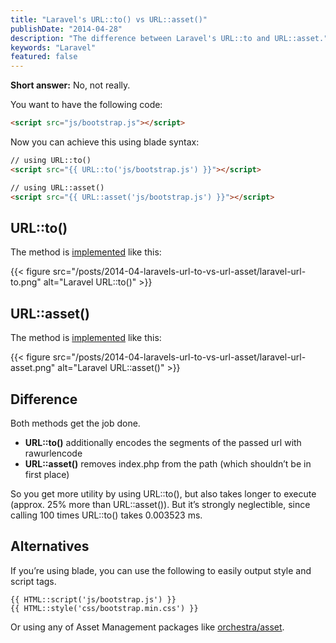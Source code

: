```yaml
---
title: "Laravel's URL::to() vs URL::asset()"
publishDate: "2014-04-28"
description: "The difference between Laravel's URL::to and URL::asset."
keywords: "Laravel"
featured: false
---
```


**Short answer:** No, not really.

You want to have the following code:

```html
<script src="js/bootstrap.js"></script>
```

Now you can achieve this using blade syntax:

```html
// using URL::to()
<script src="{{ URL::to('js/bootstrap.js') }}"></script>

// using URL::asset()
<script src="{{ URL::asset('js/bootstrap.js') }}"></script>
```

## URL::to()

The method is [implemented](http://laravel.com/api/source-class-Illuminate.Routing.UrlGenerator.html#76-98) like this:

{{< figure src="/posts/2014-04-laravels-url-to-vs-url-asset/laravel-url-to.png" alt="Laravel URL::to()" >}}

## URL::asset()

The method is [implemented](http://laravel.com/api/source-class-Illuminate.Routing.UrlGenerator.html#112-129) like this:

{{< figure src="/posts/2014-04-laravels-url-to-vs-url-asset/laravel-url-asset.png" alt="Laravel URL::asset()" >}}

## Difference

Both methods get the job done.

- **URL::to()** additionally encodes the segments of the passed url with rawurlencode
- **URL::asset()** removes index.php from the path (which shouldn’t be in first place)

So you get more utility by using URL::to(), but also takes longer to execute (approx. 25% more than URL::asset()). But it’s strongly neglectible, since calling 100 times URL::to() takes 0.003523 ms.

## Alternatives

If you’re using blade, you can use the following to easily output style and script tags.

```
{{ HTML::script('js/bootstrap.js') }}
{{ HTML::style('css/bootstrap.min.css') }}
```

Or using any of Asset Management packages like [orchestra/asset](https://github.com/orchestral/asset).
